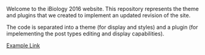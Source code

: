 Welcome to the iBiology 2016 website.  This repository represents the theme and plugins that we created to implement an updated revision of the site.

The code is separated into a theme (for display and styles) and a plugin (for impelementing the post types editing and display capabilities).

[Example Link](README.md)
